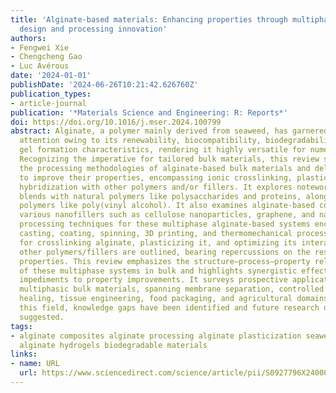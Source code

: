 ```yaml
---
title: 'Alginate-based materials: Enhancing properties through multiphase formulation
  design and processing innovation'
authors:
- Fengwei Xie
- Chengcheng Gao
- Luc Avérous
date: '2024-01-01'
publishDate: '2024-06-26T10:21:42.626760Z'
publication_types:
- article-journal
publication: '*Materials Science and Engineering: R: Reports*'
doi: https://doi.org/10.1016/j.mser.2024.100799
abstract: Alginate, a polymer mainly derived from seaweed, has garnered significant
  attention owing to its renewability, biocompatibility, biodegradability, and exceptional
  gel formation characteristics, rendering it highly versatile for numerous applications.
  Recognizing the imperative for tailored bulk materials, this review scrutinizes
  the processing methodologies of alginate-based bulk materials and delineates strategies
  to improve their properties, encompassing ionic crosslinking, plasticization, and
  hybridization with other polymers and/or fillers. It explores noteworthy alginate-based
  blends with natural polymers like polysaccharides and proteins, alongside fossil-based
  polymers like poly(vinyl alcohol). It also examines alginate-based composites incorporating
  various nanofillers such as cellulose nanoparticles, graphene, and nanoclays. The
  processing techniques for these multiphase alginate-based systems encompass solution
  casting, coating, spinning, 3D printing, and thermomechanical processing. Strategies
  for crosslinking alginate, plasticizing it, and optimizing its interactions with
  other polymers/fillers are outlined, bearing repercussions on the resultant materials
  properties. This review emphasizes the structure–process–property relationships
  of these multiphase systems in bulk and highlights synergistic effects and potential
  impediments to property improvements. It surveys prospective applications for alginate-based
  multiphasic bulk materials, spanning membrane separation, controlled release, wound
  healing, tissue engineering, food packaging, and agricultural domains. Finally in
  this field, knowledge gaps have been identified and future research directions are
  suggested.
tags:
- alginate composites alginate processing alginate plasticization seaweed materials
  alginate hydrogels biodegradable materials
links:
- name: URL
  url: https://www.sciencedirect.com/science/article/pii/S0927796X24000299
---
```

